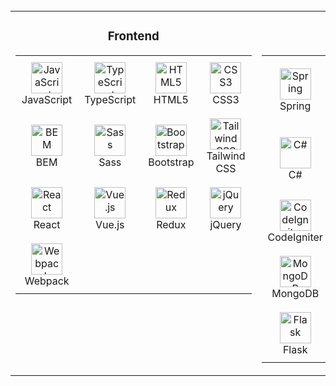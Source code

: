 
<br/>  


<table><tr><td valign="top" width="33%">


<div align="center">
  <h3>Frontend</h3>
</div>

<table align="center">
  <tr>
    <td align="center" style="padding: 10px;">
      <a href="https://www.javascript.com/" target="_blank">
        <img src="https://profilinator.rishav.dev/skills-assets/javascript-original.svg" alt="JavaScript" height="50" />
      </a>
      <br>JavaScript
    </td>
    <td align="center" style="padding: 10px;">
      <a href="https://www.typescriptlang.org/" target="_blank">
        <img src="https://profilinator.rishav.dev/skills-assets/typescript-original.svg" alt="TypeScript" height="50" />
      </a>
      <br>TypeScript
    </td>
    <td align="center" style="padding: 10px;">
      <a href="https://en.wikipedia.org/wiki/HTML5" target="_blank">
        <img src="https://profilinator.rishav.dev/skills-assets/html5-original-wordmark.svg" alt="HTML5" height="50" />
      </a>
      <br>HTML5
    </td>
    <td align="center" style="padding: 10px;">
      <a href="https://www.w3schools.com/css/" target="_blank">
        <img src="https://profilinator.rishav.dev/skills-assets/css3-original-wordmark.svg" alt="CSS3" height="50" />
      </a>
      <br>CSS3
    </td>
  </tr>
  <tr>
    <td align="center" style="padding: 10px;">
      <a href="http://getbem.com/" target="_blank">
        <img src="https://profilinator.rishav.dev/skills-assets/bem.svg" alt="BEM" height="50" />
      </a>
      <br>BEM
    </td>
    <td align="center" style="padding: 10px;">
      <a href="https://sass-lang.com/" target="_blank">
        <img src="https://profilinator.rishav.dev/skills-assets/sass-original.svg" alt="Sass" height="50" />
      </a>
      <br>Sass
    </td>
    <td align="center" style="padding: 10px;">
      <a href="https://getbootstrap.com/docs/3.4/javascript/" target="_blank">
        <img src="https://profilinator.rishav.dev/skills-assets/bootstrap-plain.svg" alt="Bootstrap" height="50" />
      </a>
      <br>Bootstrap
    </td>
    <td align="center" style="padding: 10px;">
      <a href="https://www.tailwindcss.com/" target="_blank">
        <img src="https://profilinator.rishav.dev/skills-assets/tailwindcss.svg" alt="Tailwind CSS" height="50" />
      </a>
      <br>Tailwind CSS
    </td>
  </tr>
  <tr>
    <td align="center" style="padding: 10px;">
      <a href="https://reactjs.org/" target="_blank">
        <img src="https://profilinator.rishav.dev/skills-assets/react-original-wordmark.svg" alt="React" height="50" />
      </a>
      <br>React
    </td>
    <td align="center" style="padding: 10px;">
      <a href="https://vuejs.org/" target="_blank">
        <img src="https://profilinator.rishav.dev/skills-assets/vuejs-original-wordmark.svg" alt="Vue.js" height="50" />
      </a>
      <br>Vue.js
    </td>
    <td align="center" style="padding: 10px;">
      <a href="https://redux.js.org/" target="_blank">
        <img src="https://profilinator.rishav.dev/skills-assets/redux-original.svg" alt="Redux" height="50" />
      </a>
      <br>Redux
    </td>
    <td align="center" style="padding: 10px;">
      <a href="https://jquery.com/" target="_blank">
        <img src="https://profilinator.rishav.dev/skills-assets/jquery.png" alt="jQuery" height="50" />
      </a>
      <br>jQuery
    </td>
  </tr>
  <tr>
    <td align="center" style="padding: 10px;">
      <a href="https://webpack.js.org/" target="_blank">
        <img src="https://profilinator.rishav.dev/skills-assets/webpack-original.svg" alt="Webpack" height="50" />
      </a>
      <br>Webpack
    </td>
  </tr>
</table>


</td><td valign="top" width="33%">



<div align="center">
  <h3>Backend</h3>
</div>

<table align="center">
  <tr>
    <td align="center" style="padding: 10px;">
      <a href="https://docs.spring.io/spring-framework/docs/3.0.x/reference/expressions.html#:~:text=The%20Spring%20Expression%20Language%20(SpEL,and%20basic%20string%20templating%20functionality." target="_blank">
        <img src="https://profilinator.rishav.dev/skills-assets/springio-icon.svg" alt="Spring" height="50" />
      </a>
      <br>Spring
    </td>
    <td align="center" style="padding: 10px;">
      <a href="https://www.java.com/" target="_blank">
        <img src="https://profilinator.rishav.dev/skills-assets/java-original-wordmark.svg" alt="Java" height="50" />
      </a>
      <br>Java
    </td>
    <td align="center" style="padding: 10px;">
      <a href="https://nuxtjs.org/" target="_blank">
        <img src="https://profilinator.rishav.dev/skills-assets/nuxt.png" alt="Nuxt JS" height="50" />
      </a>
      <br>Nuxt JS
    </td>
    <td align="center" style="padding: 10px;">
      <a href="https://www.cplusplus.com/" target="_blank">
        <img src="https://profilinator.rishav.dev/skills-assets/cplusplus-original.svg" alt="C++" height="50" />
      </a>
      <br>C++
    </td>
  </tr>
  <tr>
    <td align="center" style="padding: 10px;">
      <a href="https://docs.microsoft.com/en-us/dotnet/csharp/" target="_blank">
        <img src="https://profilinator.rishav.dev/skills-assets/csharp-original.svg" alt="C#" height="50" />
      </a>
      <br>C#
    </td>
    <td align="center" style="padding: 10px;">
      <a href="https://www.cprogramming.com/" target="_blank">
        <img src="https://profilinator.rishav.dev/skills-assets/c-original.svg" alt="C" height="50" />
      </a>
      <br>C
    </td>
    <td align="center" style="padding: 10px;">
      <a href="https://dotnet.microsoft.com/download/dotnet-framework" target="_blank">
        <img src="https://profilinator.rishav.dev/skills-assets/dot-net-original-wordmark.svg" alt=".NET" height="50" />
      </a>
      <br>.NET
    </td>
    <td align="center" style="padding: 10px;">
      <a href="https://dotnet.microsoft.com/download" target="_blank">
        <img src="https://profilinator.rishav.dev/skills-assets/dotnetcore.png" alt=".Net Core" height="50" />
      </a>
      <br>.Net Core
    </td>
  </tr>
  <tr>
    <td align="center" style="padding: 10px;">
      <a href="https://codeigniter.com/" target="_blank">
        <img src="https://profilinator.rishav.dev/skills-assets/codeigniter.svg" alt="CodeIgniter" height="50" />
      </a>
      <br>CodeIgniter
    </td>
    <td align="center" style="padding: 10px;">
      <a href="https://laravel.com/" target="_blank">
        <img src="https://profilinator.rishav.dev/skills-assets/laravel-plain-wordmark.svg" alt="Laravel" height="50" />
      </a>
      <br>Laravel
    </td>
    <td align="center" style="padding: 10px;">
      <a href="https://www.php.net/" target="_blank">
        <img src="https://profilinator.rishav.dev/skills-assets/php-original.svg" alt="PHP" height="50" />
      </a>
      <br>PHP
    </td>
    <td align="center" style="padding: 10px;">
      <a href="https://symfony.com/" target="_blank">
        <img src="https://profilinator.rishav.dev/skills-assets/symfony_black_03.svg" alt="Symfony" height="50" />
      </a>
      <br>Symfony
    </td>
  </tr>
  <tr>
    <td align="center" style="padding: 10px;">
      <a href="https://www.mongodb.com/" target="_blank">
        <img src="https://profilinator.rishav.dev/skills-assets/mongodb-original-wordmark.svg" alt="MongoDB" height="50" />
      </a>
      <br>MongoDB
    </td>
    <td align="center" style="padding: 10px;">
      <a href="https://redis.io/" target="_blank">
        <img src="https://profilinator.rishav.dev/skills-assets/redis-original-wordmark.svg" alt="Redis" height="50" />
      </a>
      <br>Redis
    </td>
    <td align="center" style="padding: 10px;">
      <a href="https://www.mysql.com/" target="_blank">
        <img src="https://profilinator.rishav.dev/skills-assets/mysql-original-wordmark.svg" alt="MySQL" height="50" />
      </a>
      <br>MySQL
    </td>
    <td align="center" style="padding: 10px;">
      <a href="https://www.djangoproject.com/" target="_blank">
        <img src="https://profilinator.rishav.dev/skills-assets/django-original.svg" alt="Django" height="50" />
      </a>
      <br>Django
    </td>
  </tr>
  <tr>
    <td align="center" style="padding: 10px;">
      <a href="https://flask.palletsprojects.com/" target="_blank">
        <img src="https://profilinator.rishav.dev/skills-assets/flask.png" alt="Flask" height="50" />
      </a>
      <br>Flask
    </td>
    <td align="center" style="padding: 10px;">
      <a href="https://www.python.org/" target="_blank">
        <img src="https://profilinator.rishav.dev/skills-assets/python-original.svg" alt="Python" height="50" />
      </a>
      <br>Python
    </td>
  </tr>
</table>


</td><td valign="top" width="33%">



<div align="center">
  <h3>Frontend</h3>
</div>

<table align="center">
  <tr>
    <td align="center" style="padding: 10px;">
      <a href="https://www.linux.org/" target="_blank">
        <img src="https://profilinator.rishav.dev/skills-assets/linux-original.svg" alt="Linux" height="50" />
      </a>
      <br>Linux
    </td>
    <td align="center" style="padding: 10px;">
      <a href="https://www.gnu.org/software/bash/" target="_blank">
        <img src="https://profilinator.rishav.dev/skills-assets/gnu_bash-icon.svg" alt="Bash" height="50" />
      </a>
      <br>Bash
    </td>
    <td align="center" style="padding: 10px;">
      <a href="https://firebase.google.com/" target="_blank">
        <img src="https://profilinator.rishav.dev/skills-assets/firebase.png" alt="Firebase" height="50" />
      </a>
      <br>Firebase
    </td>
    <td align="center" style="padding: 10px;">
      <a href="https://github.com/" target="_blank">
        <img src="https://profilinator.rishav.dev/skills-assets/git-scm-icon.svg" alt="Git" height="50" />
      </a>
      <br>Git
    </td>
  </tr>
  <tr>
    <td align="center" style="padding: 10px;">
      <a href="https://about.gitlab.com/" target="_blank">
        <img src="https://profilinator.rishav.dev/skills-assets/gitlab.svg" alt="GitLab" height="50" />
      </a>
      <br>GitLab
    </td>
    <td align="center" style="padding: 10px;">
      <a href="https://mariadb.org/" target="_blank">
        <img src="https://profilinator.rishav.dev/skills-assets/mariadb.png" alt="Maria DB" height="50" />
      </a>
      <br>MariaDB
    </td>
    <td align="center" style="padding: 10px;">
      <a href="https://www.postgresql.org/" target="_blank">
        <img src="https://profilinator.rishav.dev/skills-assets/postgresql-original-wordmark.svg" alt="PostgreSQL" height="50" />
      </a>
      <br>PostgreSQL
    </td>
    <td align="center" style="padding: 10px;">
      <a href="https://www.nginx.com/" target="_blank">
        <img src="https://profilinator.rishav.dev/skills-assets/nginx-original.svg" alt="Nginx" height="50" />
      </a>
      <br>Nginx
    </td>
  </tr>
  <tr>
    <td align="center" style="padding: 10px;">
      <a href="https://www.oracle.com/in/index.html" target="_blank">
        <img src="https://profilinator.rishav.dev/skills-assets/oracle-original.svg" alt="Oracle" height="50" />
      </a>
      <br>Oracle
    </td>
  </tr>
</table>

</td><td valign="top" width="33%">



<br/>  


<div align="center">
  

<p align="center">
<a href="https://git.io/streak-stats"><img width="400" height="120" src="https://streak-stats.demolab.com?user=akkkkkk&theme=highcontrast&border_radius=9&date_format=j%2Fn%5B%2FY%5D&hide_current_streak=true&hide_longest_streak=true" alt="GitHub Streak" /></a>
</p>

<p align="center">
  <img width="400" height="120" src="https://github-readme-stats.vercel.app/api/top-langs/?username=akkkkkk&size_weight=0.0005&count_weight=0.3&layout=compact&theme=vision-friendly-dark">
</p>

---

<div id="header" align="center">
  <img src="https://komarev.com/ghpvc/?username=akkkkkk&style=for-the-badge&color=red" alt=""/>
</div>

